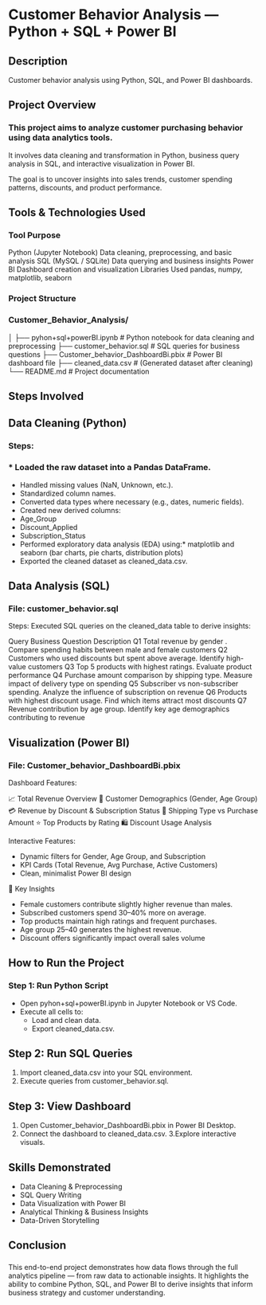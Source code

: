 # Customer Behavior Analysis — Python + SQL + Power BI



## Description

Customer behavior analysis using Python, SQL, and Power BI dashboards.

## Project Overview
### This project aims to analyze customer purchasing behavior using data analytics tools.
It involves data cleaning and transformation in Python, business query analysis in SQL, and interactive visualization in Power BI.

The goal is to uncover insights into sales trends, customer spending patterns, discounts, and product performance.

## Tools & Technologies Used
### Tool	                      Purpose
Python (Jupyter Notebook)     	Data cleaning, preprocessing, and basic analysis
SQL (MySQL / SQLite)	          Data querying and business insights
Power BI	                      Dashboard creation and visualization
Libraries Used	                pandas, numpy, matplotlib, seaborn

### Project Structure
### Customer_Behavior_Analysis/
│
├── pyhon+sql+powerBI.ipynb           # Python notebook for data cleaning and preprocessing
├── customer_behavior.sql             # SQL queries for business questions
├── Customer_behavior_DashboardBi.pbix # Power BI dashboard file
├── cleaned_data.csv                  # (Generated dataset after cleaning)
└── README.md                         # Project documentation

## Steps Involved
## Data Cleaning (Python)
### Steps:
### * Loaded the raw dataset into a Pandas DataFrame.
* Handled missing values (NaN, Unknown, etc.).
* Standardized column names.
* Converted data types where necessary (e.g., dates, numeric fields).
* Created new derived columns:
* Age_Group
* Discount_Applied
* Subscription_Status
* Performed exploratory data analysis (EDA) using:* matplotlib and seaborn (bar charts, pie charts, distribution plots)
* Exported the cleaned dataset as cleaned_data.csv.

##  Data Analysis (SQL)
### File: customer_behavior.sql

Steps:
Executed SQL queries on the cleaned_data table to derive insights:

Query 	Business Question	       Description
Q1	    Total revenue by gender	. Compare spending habits between male and female customers
Q2	Customers who used discounts but spent above average. 	Identify high-value customers
Q3	Top 5 products with highest ratings. 	Evaluate product performance
Q4	Purchase amount comparison by shipping type. 	Measure impact of delivery type on spending
Q5	Subscriber vs non-subscriber spending. Analyze the influence of subscription on revenue
Q6	Products with highest discount usage. 	Find which items attract most discounts
Q7	Revenue contribution by age group. 	Identify key age demographics contributing to revenue

## Visualization (Power BI)
### File: Customer_behavior_DashboardBi.pbix

Dashboard Features:

📈 Total Revenue Overview
👥 Customer Demographics (Gender, Age Group)
💳 Revenue by Discount & Subscription Status
🚚 Shipping Type vs Purchase Amount
⭐ Top Products by Rating
🛍️ Discount Usage Analysis

Interactive Features:
* Dynamic filters for Gender, Age Group, and Subscription
* KPI Cards (Total Revenue, Avg Purchase, Active Customers)
* Clean, minimalist Power BI design

🧩 Key Insights
* Female customers contribute slightly higher revenue than males.
* Subscribed customers spend 30–40% more on average.
* Top products maintain high ratings and frequent purchases.
* Age group 25–40 generates the highest revenue.
* Discount offers significantly impact overall sales volume

## How to Run the Project
### Step 1: Run Python Script
* Open pyhon+sql+powerBI.ipynb in Jupyter Notebook or VS Code.
* Execute all cells to:
     * Load and clean data.
     * Export cleaned_data.csv.
## Step 2: Run SQL Queries
1. Import cleaned_data.csv into your SQL environment.
2. Execute queries from customer_behavior.sql.
## Step 3: View Dashboard
1. Open Customer_behavior_DashboardBi.pbix in Power BI Desktop.
2. Connect the dashboard to cleaned_data.csv.
3.Explore interactive visuals.

## Skills Demonstrated
* Data Cleaning & Preprocessing
* SQL Query Writing
* Data Visualization with Power BI
* Analytical Thinking & Business Insights
* Data-Driven Storytelling

 ##  Conclusion
 ### 
 This end-to-end project demonstrates how data flows through the full analytics pipeline — from raw data to actionable insights.
It highlights the ability to combine Python, SQL, and Power BI to derive insights that inform business strategy and customer understanding.
 





